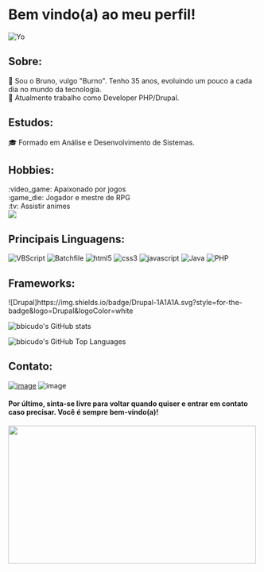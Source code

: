 <h1>Bem vindo(a) ao meu perfil!</h1>

![Yo](https://user-images.githubusercontent.com/22198380/138895788-bcd19a6e-026f-410c-b14e-1d35990e7ad0.gif)


<h2>Sobre:</h2>
🌱 Sou o Bruno, vulgo "Burno". Tenho 35 anos, evoluindo um pouco a cada dia no mundo da tecnologia.<br/>
💼 Atualmente trabalho como Developer PHP/Drupal.<br/>

<h2>Estudos:</h2>
🎓 Formado em Análise e Desenvolvimento de Sistemas.<br/>

<h2>Hobbies:</h2>
:video_game: Apaixonado por jogos<br/>
:game_die: Jogador e mestre de RPG<br/>
:tv: Assistir animes<br/>

<img src="https://user-images.githubusercontent.com/22198380/138901008-2948b9a9-5882-4d38-ad37-a3a836f41f77.gif"/>
<h2>Principais Linguagens:</h2>

![VBScript](https://img.shields.io/badge/VBScript-1A1A1A.svg?style=for-the-badge&logo=VBScript&logoColor=white)
![Batchfile](https://img.shields.io/badge/Batchfile-1A1A1A.svg?style=for-the-badge&logo=Batchfile&logoColor=white)
![html5](https://img.shields.io/badge/html5-1A1A1A.svg?style=for-the-badge&logo=html5&logoColor=white)
![css3](https://img.shields.io/badge/css3-1A1A1A.svg?style=for-the-badge&logo=css3&logoColor=white)
![javascript](https://img.shields.io/badge/javascript-1A1A1A.svg?style=for-the-badge&logo=javascript&logoColor=white)
![Java](https://img.shields.io/badge/java-1A1A1A.svg?style=for-the-badge&logo=java&logoColor=white)
![PHP](https://img.shields.io/badge/php-1A1A1A.svg?style=for-the-badge&logo=php&logoColor=white)

<h2>Frameworks:</h2>
![Drupal]https://img.shields.io/badge/Drupal-1A1A1A.svg?style=for-the-badge&logo=Drupal&logoColor=white

![bbicudo's GitHub stats](https://github-readme-stats.vercel.app/api?username=bbicudo&show_icons=true&theme=dark)

![bbicudo's GitHub Top Languages](https://github-readme-stats.vercel.app/api/top-langs/?username=bbicudo&layout=compact&card_width=445langs_count=10&theme=dark)
<h2>Contato:</h2>

[![image](https://img.shields.io/badge/linkedin-1A1A1A.svg?style=for-the-badge&logo=linkedin&logoColor=white)](https://www.linkedin.com/in/bruno-branco-bicudo-220387a1/)
![image](https://img.shields.io/badge/hotmail-1A1A1A.svg?style=for-the-badge&logo=microsoft-outlook&logoColor=white)

<h4>Por último, sinta-se livre para voltar quando quiser e entrar em contato caso precisar. Você é sempre bem-vindo(a)!</h4>

<img src="https://user-images.githubusercontent.com/22198380/138902369-0fbced11-9357-421e-a185-d5df70aa9028.gif" width="498" height="278" />

